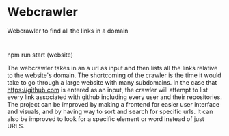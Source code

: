 # Webcrawler

Webcrawler to find all the links in a domain
#
npm run start (website)

The webcrawler takes in an a url as input and then lists all the links relative to the website's domain. The shortcoming of the crawler is the time it would take to go through a large website with many subdomains. In the case that https://github.com is entered as an input, the crawler will attempt to list every link associated with github including every user and their repositories. The project can be improved by making a frontend for easier user interface and visuals, and by having way to sort and search for specific urls. It can also be improved to look for a specific element or word instead of just URLS.
